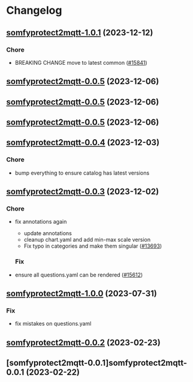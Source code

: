 # Changelog



## [somfyprotect2mqtt-1.0.1](https://github.com/truecharts/charts/compare/somfyprotect2mqtt-0.0.5...somfyprotect2mqtt-1.0.1) (2023-12-12)

### Chore

- BREAKING CHANGE move to latest common ([#15841](https://github.com/truecharts/charts/issues/15841))
  
  



## [somfyprotect2mqtt-0.0.5](https://github.com/truecharts/charts/compare/somfyprotect2mqtt-0.0.4...somfyprotect2mqtt-0.0.5) (2023-12-06)




## [somfyprotect2mqtt-0.0.5](https://github.com/truecharts/charts/compare/somfyprotect2mqtt-0.0.4...somfyprotect2mqtt-0.0.5) (2023-12-06)




## [somfyprotect2mqtt-0.0.5](https://github.com/truecharts/charts/compare/somfyprotect2mqtt-0.0.4...somfyprotect2mqtt-0.0.5) (2023-12-06)




## [somfyprotect2mqtt-0.0.4](https://github.com/truecharts/charts/compare/somfyprotect2mqtt-0.0.3...somfyprotect2mqtt-0.0.4) (2023-12-03)

### Chore

- bump everything to ensure catalog has latest versions
  
  


## [somfyprotect2mqtt-0.0.3](https://github.com/truecharts/charts/compare/somfyprotect2mqtt-1.0.0...somfyprotect2mqtt-0.0.3) (2023-12-02)

### Chore

- fix annotations again
  - update annotations
  - cleanup chart.yaml and add min-max scale version
  - Fix typo in categories and make them singular ([#13693](https://github.com/truecharts/charts/issues/13693))
  
  ### Fix

- ensure all questions.yaml can be rendered ([#15612](https://github.com/truecharts/charts/issues/15612))
  
  











## [somfyprotect2mqtt-1.0.0](https://github.com/truecharts/charts/compare/somfyprotect2mqtt-0.0.2...somfyprotect2mqtt-1.0.0) (2023-07-31)

### Fix

- fix mistakes on questions.yaml
  
  


## [somfyprotect2mqtt-0.0.2](https://github.com/truecharts/charts/compare/somfyprotect2mqtt-0.0.1...somfyprotect2mqtt-0.0.2) (2023-02-23)




## [somfyprotect2mqtt-0.0.1]somfyprotect2mqtt-0.0.1 (2023-02-22)


